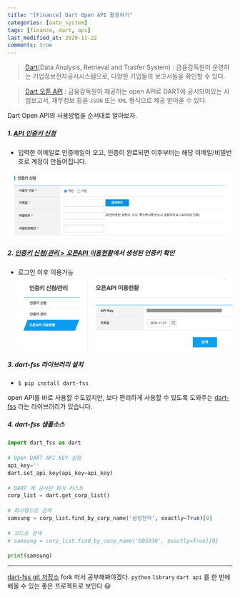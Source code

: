 ```yaml
---
title: "[Finance] Dart Open API 활용하기"
categories: [auto_system]
tags: [finance, dart, api]
last_modified_at: 2020-11-22
comments: true
---
```


> [Dart](http://dart.fss.or.kr/)(Data Analysis, Retrieval and Trasfer System)
: 금융감독원이 운영하는 기업정보전자공시시스템으로, 다양한 기업들의 보고서들을 확인할 수 있다.

> [Dart 오픈 API](https://opendart.fss.or.kr/) 
: 금융감독원이 제공하는 open API로 DART에 공시되어있는 사업보고서, 재무정보 등을 `JSON` 또는 `XML` 형식으로 제공 받아을 수 있다. 


Dart Open API의 사용방법을 순서대로 알아보자.

##### 1. [API 인증키 신청](https://opendart.fss.or.kr/uss/umt/EgovMberInsertView.do)
* 입력한 이메일로 인증메일이 오고, 인증이 완료되면 이후부터는 해당 이메일/비밀번호로 계정이 만들어집니다.

![Dart open API 인증키 신청](/assets/images/auto_system/dart_api_key_apply.png)


##### 2. [인증키 신청/관리 > 오픈API 이용현황](https://opendart.fss.or.kr/mng/apiUsageStatusView.do)에서 생성된 인증키 확인 
* 로그인 이후 이용가능
![Dart open API 인증키 확인](/assets/images/auto_system/dart_api_key.png)


##### 3. dart-fss 라이브러리 설치
* `$ pip install dart-fss` 

open API를 바로 사용할 수도있지만, 보다 편리하게 사용할 수 있도록 도와주는 [dart-fss](https://dart-fss.readthedocs.io/en/latest/) 라는 라이브러리가 있습니다.


##### 4. dart-fss 샘플소스
```python
import dart_fss as dart

# Open DART API KEY 설정
api_key=''
dart.set_api_key(api_key=api_key)

# DART 에 공시된 회사 리스트 
corp_list = dart.get_corp_list()

# 회사명으로 검색
samsung = corp_list.find_by_corp_name('삼성전자', exactly=True)[0]

# 코드로 검색
# samsung = corp_list.find_by_corp_name('005930', exactly=True)[0]

print(samsung)
```

---
[dart-fss git 저장소](https://github.com/josw123/dart-fss) fork 떠서 공부해봐야겠다. `python` `library` `dart api` 를 한 번에 배울 수 있는 좋은 프로젝트로 보인다 :smiley: